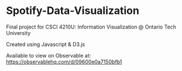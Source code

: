 # Spotify-Data-Visualization
Final project for CSCI 4210U: Information Visualization @ Ontario Tech University

Created using Javascript & D3.js

Available to view on Observable at: https://observablehq.com/d/09600e0a7150bfb1
